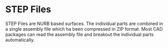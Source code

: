 # STEP Files

STEP Files are NURB based surfaces. The individual parts are combined in a single assembly file which ha been compressed in ZIP format. Most CAD packages can read the assembly file and breakout the individual parts automatically.
